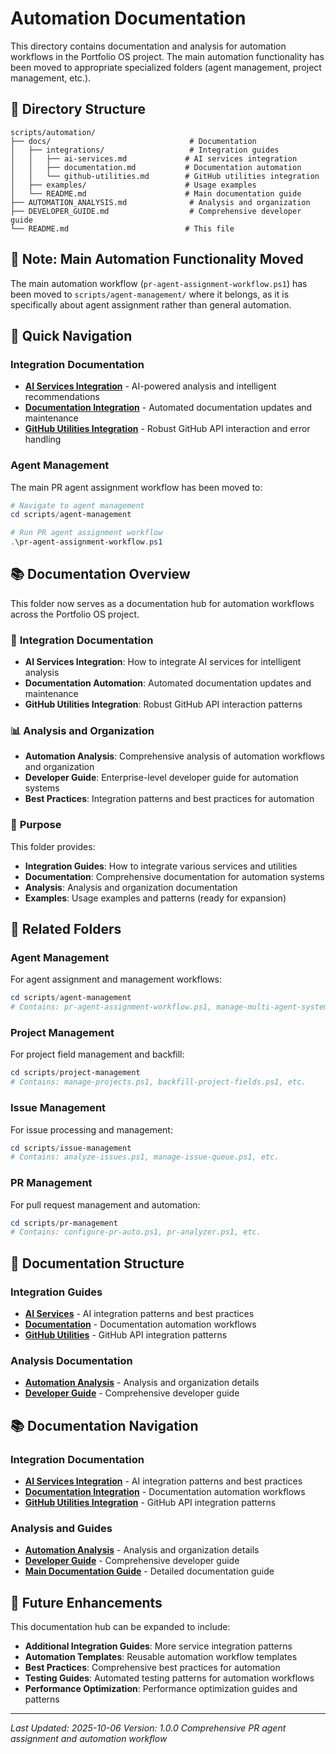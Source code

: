 # Automation Documentation

This directory contains documentation and analysis for automation workflows in the Portfolio OS project. The main automation functionality has been moved to appropriate specialized folders (agent management, project management, etc.).

## 📁 Directory Structure

```
scripts/automation/
├── docs/                               # Documentation
│   ├── integrations/                   # Integration guides
│   │   ├── ai-services.md             # AI services integration
│   │   ├── documentation.md           # Documentation automation
│   │   └── github-utilities.md        # GitHub utilities integration
│   ├── examples/                      # Usage examples
│   └── README.md                      # Main documentation guide
├── AUTOMATION_ANALYSIS.md              # Analysis and organization
├── DEVELOPER_GUIDE.md                  # Comprehensive developer guide
└── README.md                          # This file
```

## 📍 **Note: Main Automation Functionality Moved**

The main automation workflow (`pr-agent-assignment-workflow.ps1`) has been moved to `scripts/agent-management/` where it belongs, as it is specifically about agent assignment rather than general automation.

## 🚀 Quick Navigation

### Integration Documentation
- **[AI Services Integration](docs/integrations/ai-services.md)** - AI-powered analysis and intelligent recommendations
- **[Documentation Integration](docs/integrations/documentation.md)** - Automated documentation updates and maintenance
- **[GitHub Utilities Integration](docs/integrations/github-utilities.md)** - Robust GitHub API interaction and error handling

### Agent Management
The main PR agent assignment workflow has been moved to:
```powershell
# Navigate to agent management
cd scripts/agent-management

# Run PR agent assignment workflow
.\pr-agent-assignment-workflow.ps1
```

## 📚 Documentation Overview

This folder now serves as a documentation hub for automation workflows across the Portfolio OS project.

### 🔧 **Integration Documentation**
- **AI Services Integration**: How to integrate AI services for intelligent analysis
- **Documentation Automation**: Automated documentation updates and maintenance
- **GitHub Utilities Integration**: Robust GitHub API interaction patterns

### 📊 **Analysis and Organization**
- **Automation Analysis**: Comprehensive analysis of automation workflows and organization
- **Developer Guide**: Enterprise-level developer guide for automation systems
- **Best Practices**: Integration patterns and best practices for automation

### 🎯 **Purpose**
This folder provides:
- **Integration Guides**: How to integrate various services and utilities
- **Documentation**: Comprehensive documentation for automation systems
- **Analysis**: Analysis and organization documentation
- **Examples**: Usage examples and patterns (ready for expansion)

## 📍 **Related Folders**

### Agent Management
For agent assignment and management workflows:
```powershell
cd scripts/agent-management
# Contains: pr-agent-assignment-workflow.ps1, manage-multi-agent-system.ps1, etc.
```

### Project Management
For project field management and backfill:
```powershell
cd scripts/project-management
# Contains: manage-projects.ps1, backfill-project-fields.ps1, etc.
```

### Issue Management
For issue processing and management:
```powershell
cd scripts/issue-management
# Contains: analyze-issues.ps1, manage-issue-queue.ps1, etc.
```

### PR Management
For pull request management and automation:
```powershell
cd scripts/pr-management
# Contains: configure-pr-auto.ps1, pr-analyzer.ps1, etc.
```

## 🔧 **Documentation Structure**

### Integration Guides
- **[AI Services](docs/integrations/ai-services.md)** - AI integration patterns and best practices
- **[Documentation](docs/integrations/documentation.md)** - Documentation automation workflows
- **[GitHub Utilities](docs/integrations/github-utilities.md)** - GitHub API integration patterns

### Analysis Documentation
- **[Automation Analysis](AUTOMATION_ANALYSIS.md)** - Analysis and organization details
- **[Developer Guide](DEVELOPER_GUIDE.md)** - Comprehensive developer guide

## 📚 **Documentation Navigation**

### Integration Documentation
- **[AI Services Integration](docs/integrations/ai-services.md)** - AI integration patterns and best practices
- **[Documentation Integration](docs/integrations/documentation.md)** - Documentation automation workflows  
- **[GitHub Utilities Integration](docs/integrations/github-utilities.md)** - GitHub API integration patterns

### Analysis and Guides
- **[Automation Analysis](AUTOMATION_ANALYSIS.md)** - Analysis and organization details
- **[Developer Guide](DEVELOPER_GUIDE.md)** - Comprehensive developer guide
- **[Main Documentation Guide](docs/README.md)** - Detailed documentation guide

## 🚀 **Future Enhancements**

This documentation hub can be expanded to include:
- **Additional Integration Guides**: More service integration patterns
- **Automation Templates**: Reusable automation workflow templates
- **Best Practices**: Comprehensive best practices for automation
- **Testing Guides**: Automated testing patterns for automation workflows
- **Performance Optimization**: Performance optimization guides and patterns

---

*Last Updated: 2025-10-06*
*Version: 1.0.0*
*Comprehensive PR agent assignment and automation workflow*
